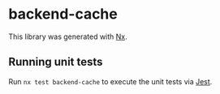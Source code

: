 # backend-cache

This library was generated with [Nx](https://nx.dev).

## Running unit tests

Run `nx test backend-cache` to execute the unit tests via [Jest](https://jestjs.io).
